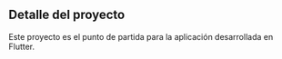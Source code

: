## Detalle del proyecto
Este proyecto es el punto de partida para la aplicación desarrollada en Flutter.


